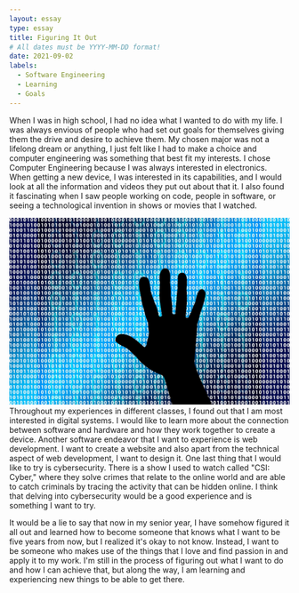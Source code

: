```yaml
---
layout: essay
type: essay
title: Figuring It Out
# All dates must be YYYY-MM-DD format!
date: 2021-09-02
labels:
  - Software Engineering
  - Learning
  - Goals
---
```


When I was in high school, I had no idea what I wanted to do with my life. I was always envious of people who had set out goals for themselves giving them the drive and desire to achieve them. My chosen major was not a lifelong dream or anything, I just felt like I had to make a choice and computer engineering was something that best fit my interests. I chose Computer Engineering because I was always interested in electronics. When getting a new device, I was interested in its capabilities, and I would look at all the information and videos they put out about that it. I also found it fascinating when I saw people working on code, people in software, or seeing a technological invention in shows or movies that I watched.

<img class="ui medium right floated image" src="../images/cyber.jpeg">
Throughout my experiences in different classes, I found out that I am most interested in digital systems. I would like to learn more about the connection between software and hardware and how they work together to create a device. Another software endeavor that I want to experience is web development. I want to create a website and also apart from the technical aspect of web development, I want to design it. One last thing that I would like to try is cybersecurity. There is a show I used to watch called "CSI: Cyber," where they solve crimes that relate to the online world and are able to catch criminals by tracing the activity that can be hidden online. I think that delving into cybersecurity would be a good experience and is something I want to try. 


It would be a lie to say that now in my senior year, I have somehow figured it all out and learned how to become someone that knows what I want to be five years from now, but I realized it's okay to not know. Instead, I want to be someone who makes use of the things that I love and find passion in and apply it to my work. I'm still in the process of figuring out what I want to do and how I can achieve that, but along the way, I am learning and experiencing new things to be able to get there.
